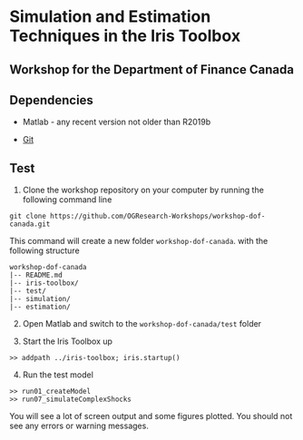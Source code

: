 # Simulation and Estimation Techniques in the Iris Toolbox

## Workshop for the Department of Finance Canada

## Dependencies

* Matlab - any recent version not older than R2019b

* [Git](git-scm.com)


## Test

1. Clone the workshop repository on your computer by running the following
   command line

```
git clone https://github.com/OGResearch-Workshops/workshop-dof-canada.git
```

This command will create a new folder `workshop-dof-canada`. with the
following structure

```
workshop-dof-canada
|-- README.md
|-- iris-toolbox/
|-- test/
|-- simulation/
|-- estimation/
```


2. Open Matlab and switch to the `workshop-dof-canada/test` folder

3. Start the Iris Toolbox up

```
>> addpath ../iris-toolbox; iris.startup()
```

4. Run the test model

```
>> run01_createModel
>> run07_simulateComplexShocks
```

You will see a lot of screen output and some figures plotted. You should
not see any errors or warning messages.


